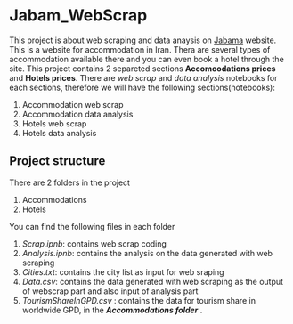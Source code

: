 # Jabam_WebScrap
This project is about web scraping and data anaysis on [Jabama](https://www.jabama.com/) website. This is a website for accommodation in Iran. Thera are several types of accommodation available there and you can even book a hotel through the site. 
This project contains 2 separeted sections **Accomoodations prices** and **Hotels prices**. There are *web scrap* and *data analysis* notebooks for each sections, therefore we will have the following sections(notebooks):
1.   Accommodation web scrap
2.   Accommodation data analysis
3.   Hotels web scrap
4.   Hotels data analysis

## Project structure
There are 2 folders in the project
1.   Accommodations
2.   Hotels

You can find the following files in each folder
1.   *Scrap.ipnb*: contains web scrap coding 
2.   *Analysis.ipnb*: contains the analysis on the data generated with web scraping
3.   *Cities.txt*: contains the city list as input for web sraping
4.   *Data.csv*: contains the data generated with web scraping as the output of webscrap part and also input of analysis part
5.   *TourismShareInGPD.csv* : contains the data for tourism share in worldwide GPD, in the ***Accommodations folder***
.
